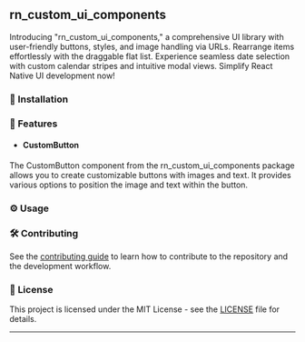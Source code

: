 ## rn_custom_ui_components

Introducing "rn_custom_ui_components," a comprehensive UI library with user-friendly buttons, styles, and image handling via URLs. Rearrange items effortlessly with the draggable flat list. Experience seamless date selection with custom calendar stripes and intuitive modal views. Simplify React Native UI development now!

### 🚀 Installation

### 🎊 Features

- #### CustomButton

The CustomButton component from the rn_custom_ui_components package allows you to create customizable buttons with images and text. It provides various options to position the image and text within the button.

### ⚙️ Usage

### 🛠 Contributing

See the [contributing guide](CONTRIBUTING.md) to learn how to contribute to the repository and the development workflow.

### 📜 License

This project is licensed under the MIT License - see the [LICENSE](LICENSE) file for details.

---
